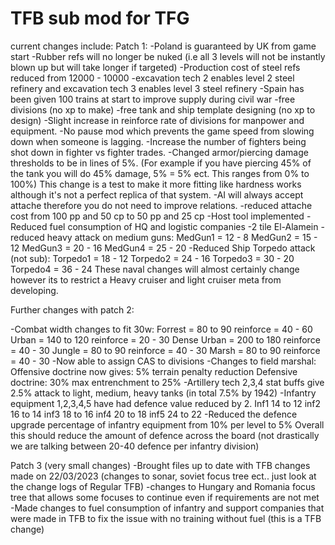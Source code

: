 # TFB sub mod for TFG


current changes include:
Patch 1:
-Poland is guaranteed by UK from game start
-Rubber refs will no longer be nuked (i.e all 3 levels will not be instantly blown up but will take longer if targeted)
-Production cost of steel refs reduced from 12000 - 10000
-excavation tech 2 enables level 2 steel refinery and excavation tech 3 enables level 3 steel refinery
-Spain has been given 100 trains at start to improve supply during civil war
-free divisions (no xp to make)
-free tank and ship template designing (no xp to design)
-Slight increase in reinforce rate of divisions for manpower and equipment.
-No pause mod which prevents the game speed from slowing down when someone is lagging.
-Increase the number of fighters being shot down in fighter vs fighter trades.
-Changed armor/piercing damage thresholds to be in lines of 5%. (For example if you have piercing 45% of the tank you will do 45% damage, 5% = 5% ect. This ranges from 0% to 100%) This change is a test to make it more fitting like hardness works although it's not a perfect replica of that system.
-AI will always accept attache therefore you do not need to improve relations.
-reduced attache cost from 100 pp and 50 cp to 50 pp and 25 cp
-Host tool implemented
-Reduced fuel consumption of HQ and logistic companies
-2 tile El-Alamein
-reduced heavy attack on medium guns:
MedGun1 = 12 - 8
MedGun2 = 15 - 12
MedGun3 = 20 - 16
MedGun4 = 25 - 20
-Reduced Ship Torpedo attack (not sub):
Torpedo1 = 18 - 12
Torpedo2 = 24 - 16
Torpedo3 = 30 - 20
Torpedo4 = 36 - 24
These naval changes will almost certainly change however its to restrict a Heavy cruiser and light cruiser meta from developing.

Further changes with patch 2:

-Combat width changes to fit 30w:
Forrest = 80 to 90 reinforce = 40 - 60
Urban = 140 to 120 reinforce = 20 - 30
Dense Urban = 200 to 180 reinforce = 40 - 30
Jungle = 80 to 90 reinforce = 40 - 30
Marsh = 80 to 90 reinforce = 40 - 30
-Now able to assign CAS to divisions
-Changes to field marshal:
Offensive doctrine now gives: 5% terrain penalty reduction
Defensive doctrine: 30% max entrenchment to 25%
-Artillery tech 2,3,4 stat buffs give 2.5% attack to light, medium, heavy tanks (in total 7.5% by 1942)
-Infantry equipment 1,2,3,4,5 have had defence value reduced by 2.
Inf1 14 to 12
inf2 16 to 14
inf3 18 to 16
inf4 20 to 18
inf5 24 to 22
-Reduced the defence upgrade percentage of infantry equipment from 10% per level to 5%
Overall this should reduce the amount of defence across the board (not drastically we are talking between 20-40 defence per infantry division)

Patch 3 (very small changes)
-Brought files up to date with TFB changes made on 22/03/2023 (changes to sonar, soviet focus tree ect.. just look at the change logs of Regular TFB)
-changes to Hungary and Romania focus tree that allows some focuses to continue even if requirements are not met
-Made changes to fuel consumption of infantry and support companies that were made in TFB to fix the issue with no training without fuel (this is a TFB change)
